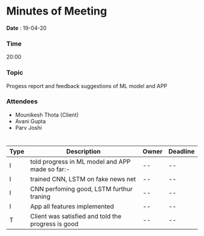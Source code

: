 # Minutes of Meeting

 
**Date** : 19-04-20
### **Time** 
 20:00
### **Topic**
Progess report and feedback suggestions of ML model and APP
### **Attendees**
* Mounikesh Thota (Client)
* Avani Gupta
* Parv Joshi



#
#
#
Type | Description | Owner | Deadline
---- | ---- | -|--
I | told progress in ML model and APP made so far:-|--|--| 
I | trained CNN, LSTM on fake news net|--|--| 
I | CNN perfoming good, LSTM furthur traning|--|-- |
I | App all features implemented|--|--|
T | Client was satisfied and told the progress is good|--|--|

